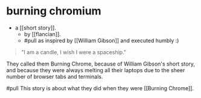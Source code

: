 # burning chromium

- a [[short story]].
  - by [[flancian]].
  - #pull as inspired by [[William Gibson]] and executed humbly :)

> "I am a candle, I wish I were a spaceship."

They called them Burning Chrome, because of William Gibson's short story, and because they were always melting all their laptops due to the sheer number of browser tabs and terminals.

#pull This story is about what they did when they were [[Burning Chrome]].



